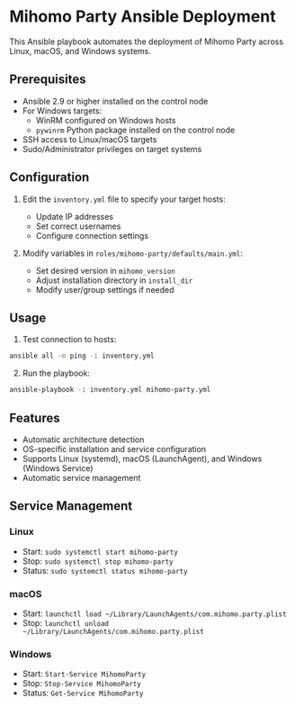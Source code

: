 # Mihomo Party Ansible Deployment

This Ansible playbook automates the deployment of Mihomo Party across Linux, macOS, and Windows systems.

## Prerequisites

- Ansible 2.9 or higher installed on the control node
- For Windows targets:
  - WinRM configured on Windows hosts
  - `pywinrm` Python package installed on the control node
- SSH access to Linux/macOS targets
- Sudo/Administrator privileges on target systems

## Configuration

1. Edit the `inventory.yml` file to specify your target hosts:
   - Update IP addresses
   - Set correct usernames
   - Configure connection settings

2. Modify variables in `roles/mihomo-party/defaults/main.yml`:
   - Set desired version in `mihomo_version`
   - Adjust installation directory in `install_dir`
   - Modify user/group settings if needed

## Usage

1. Test connection to hosts:
```bash
ansible all -m ping -i inventory.yml
```

2. Run the playbook:
```bash
ansible-playbook -i inventory.yml mihomo-party.yml
```

## Features

- Automatic architecture detection
- OS-specific installation and service configuration
- Supports Linux (systemd), macOS (LaunchAgent), and Windows (Windows Service)
- Automatic service management

## Service Management

### Linux
- Start: `sudo systemctl start mihomo-party`
- Stop: `sudo systemctl stop mihomo-party`
- Status: `sudo systemctl status mihomo-party`

### macOS
- Start: `launchctl load ~/Library/LaunchAgents/com.mihomo.party.plist`
- Stop: `launchctl unload ~/Library/LaunchAgents/com.mihomo.party.plist`

### Windows
- Start: `Start-Service MihomoParty`
- Stop: `Stop-Service MihomoParty`
- Status: `Get-Service MihomoParty` 